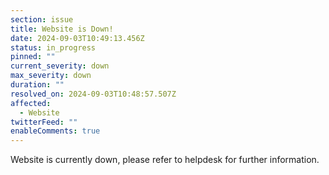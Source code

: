 ```yaml
---
section: issue
title: Website is Down!
date: 2024-09-03T10:49:13.456Z
status: in_progress
pinned: ""
current_severity: down
max_severity: down
duration: ""
resolved_on: 2024-09-03T10:48:57.507Z
affected:
  - Website
twitterFeed: ""
enableComments: true
---
```

W﻿ebsite is currently down, please refer to helpdesk for further information.